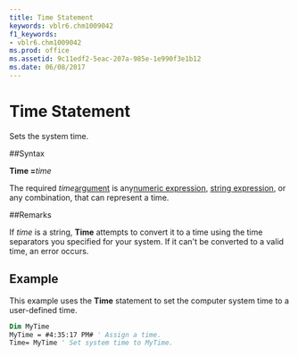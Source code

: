 ```yaml
---
title: Time Statement
keywords: vblr6.chm1009042
f1_keywords:
- vblr6.chm1009042
ms.prod: office
ms.assetid: 9c11edf2-5eac-207a-985e-1e990f3e1b12
ms.date: 06/08/2017
---
```



# Time Statement

Sets the system time.

##Syntax

**Time =**_time_

The required  _time_[argument](../../Glossary/vbe-glossary.md) is any[numeric expression](../../Glossary/vbe-glossary.md), [string expression](../../Glossary/vbe-glossary.md), or any combination, that can represent a time.

##Remarks

If  _time_ is a string, **Time** attempts to convert it to a time using the time separators you specified for your system. If it can't be converted to a valid time, an error occurs.

## Example

This example uses the  **Time** statement to set the computer system time to a user-defined time.


```vb
Dim MyTime 
MyTime = #4:35:17 PM# ' Assign a time. 
Time= MyTime ' Set system time to MyTime. 

```


